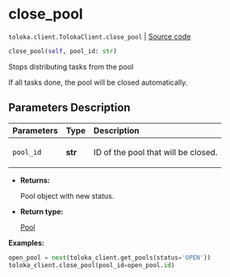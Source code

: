 # close_pool
`toloka.client.TolokaClient.close_pool` | [Source code](https://github.com/Toloka/toloka-kit/blob/v0.1.25/src/client/__init__.py#L44)

```python
close_pool(self, pool_id: str)
```

Stops distributing tasks from the pool


If all tasks done, the pool will be closed automatically.

## Parameters Description

| Parameters | Type | Description |
| :----------| :----| :-----------|
`pool_id`|**str**|<p>ID of the pool that will be closed.</p>

* **Returns:**

  Pool object with new status.

* **Return type:**

  [Pool](toloka.client.pool.Pool.md)

**Examples:**

```python
open_pool = next(toloka_client.get_pools(status='OPEN'))
toloka_client.close_pool(pool_id=open_pool.id)
```
